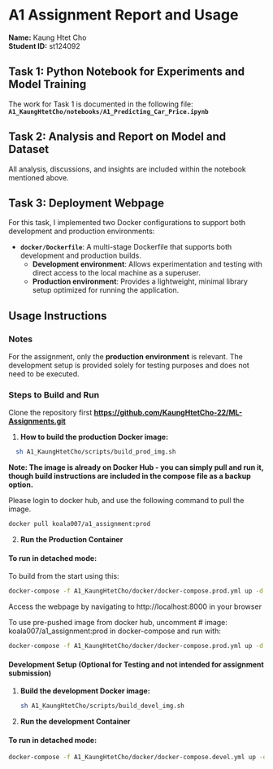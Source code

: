 # A1 Assignment Report and Usage  

**Name:** Kaung Htet Cho  
**Student ID:** st124092  

## Task 1: Python Notebook for Experiments and Model Training  
The work for Task 1 is documented in the following file:  
**`A1_KaungHtetCho/notebooks/A1_Predicting_Car_Price.ipynb`**  

## Task 2: Analysis and Report on Model and Dataset  
All analysis, discussions, and insights are included within the notebook mentioned above.  

## Task 3: Deployment Webpage  
For this task, I implemented two Docker configurations to support both development and production environments:  

- **`docker/Dockerfile`**: A multi-stage Dockerfile that supports both development and production builds.  
  - **Development environment**: Allows experimentation and testing with direct access to the local machine as a superuser.  
  - **Production environment**: Provides a lightweight, minimal library setup optimized for running the application.  

## Usage Instructions  

### Notes  
For the assignment, only the **production environment** is relevant. The development setup is provided solely for testing purposes and does not need to be executed.  

### Steps to Build and Run  

Clone the repository first **https://github.com/KaungHtetCho-22/ML-Assignments.git** 

1. **How to build the production Docker image:**  
```bash
  sh A1_KaungHtetCho/scripts/build_prod_img.sh
```
**Note: The image is already on Docker Hub - you can simply pull and run it, though build instructions are included in the compose file as a backup option.**

Please login to docker hub, and use the following command to pull the image.
```bash 
docker pull koala007/a1_assignment:prod
```

2. **Run the Production Container** 
#### To run in detached mode:  
To build from the start using this:
  ```bash
  docker-compose -f A1_KaungHtetCho/docker/docker-compose.prod.yml up -d --build
  ```
Access the webpage by navigating to http://localhost:8000 in your browser

To use pre-pushed image from docker hub, uncomment     # image: koala007/a1_assignment:prod in docker-compose and run with:
  ```bash
  docker-compose -f A1_KaungHtetCho/docker/docker-compose.prod.yml up -d
  ```



#### Development Setup (Optional for Testing and not intended for assignment submission)
1. **Build the development Docker image:**  
   ```bash
   sh A1_KaungHtetCho/scripts/build_devel_img.sh
    ```
2. **Run the development Container** 
#### To run in detached mode:  
```bash
docker-compose -f A1_KaungHtetCho/docker/docker-compose.devel.yml up -d
```